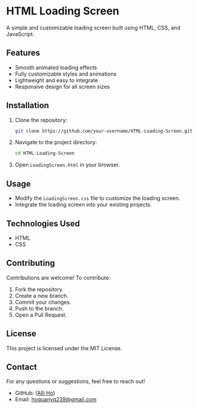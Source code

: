 # HTML Loading Screen

A simple and customizable loading screen built using HTML, CSS, and JavaScript.

## Features

- Smooth animated loading effects
- Fully customizable styles and animations
- Lightweight and easy to integrate
- Responsive design for all screen sizes

## Installation

1. Clone the repository:
   ```sh
   git clone https://github.com/your-username/HTML-Loading-Screen.git
   ```
2. Navigate to the project directory:
   ```sh
   cd HTML-Loading-Screen
   ```
3. Open `LoadingScreen.html` in your browser.

## Usage

- Modify the `LoadingScreen.css` file to customize the loading screen.
- Integrate the loading screen into your existing projects.

## Technologies Used

- HTML
- CSS

## Contributing

Contributions are welcome! To contribute:
1. Fork the repository.
2. Create a new branch.
3. Commit your changes.
4. Push to the branch.
5. Open a Pull Request.

## License

This project is licensed under the MIT License.

## Contact

For any questions or suggestions, feel free to reach out!

- GitHub: ([Alli Ho](https://github.com/hoquan0210))
- Email: hoquanyq239@gmail.com

